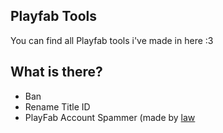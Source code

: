 ## Playfab Tools

You can find all Playfab tools i've made in here :3 

## What is there?

- Ban
- Rename Title ID
- PlayFab Account Spammer (made by [law](https://github.com/lawvur)
